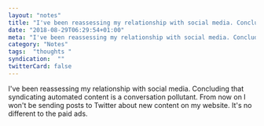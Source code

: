```yaml
---
layout: "notes"
title: "I've been reassessing my relationship with social media. Concluding that syndicating automated content..."
date: "2018-08-29T06:29:54+01:00"
meta: "I've been reassessing my relationship with social media. Concluding that syndicating automated content..."
category: "Notes"
tags:  "thoughts "
syndication:  ""
twitterCard: false
---
```

I've been reassessing my relationship with social media. Concluding that syndicating automated content is a conversation pollutant. From now on I won't be sending posts to Twitter about new content on my website. It's no different to the paid ads.

